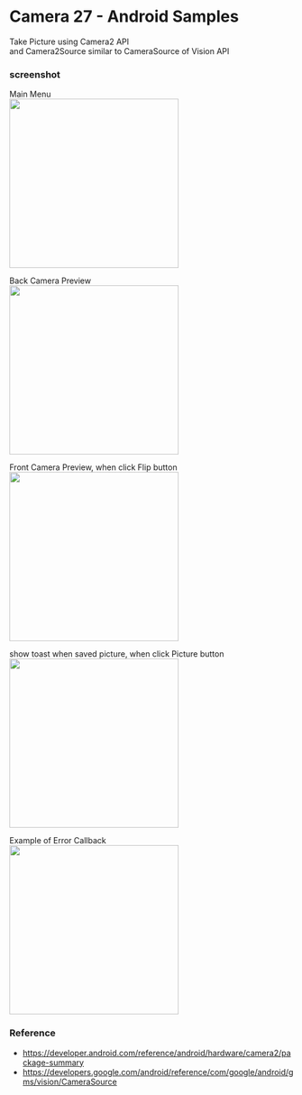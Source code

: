 Camera 27 - Android Samples
===============

Take Picture using  Camera2 API <br/>
 and Camera2Source similar to CameraSource of Vision API <br/>

### screenshot <br/>
Main Menu <br/>
<image src="https://raw.githubusercontent.com/ohwada/Android_Samples/master/Camera27/screenshot/camera27_main.png" width="300" /><br/>

Back Camera Preview <br/>
<image src="https://raw.githubusercontent.com/ohwada/Android_Samples/master/Camera27/screenshot/camera27_picture_preview_back.png" width="300" /><br/>

Front Camera Preview, when click Flip button <br/>
<image src="https://raw.githubusercontent.com/ohwada/Android_Samples/master/Camera27/screenshot/camera27_picture_preview_front.png" width="300" /><br/>

show toast when saved picture, when click Picture button  <br/>
<image src="https://raw.githubusercontent.com/ohwada/Android_Samples/master/Camera27/screenshot/camera27_picture_saved.png" width="300" /><br/>

Example of Error Callback  <br/>
<image src="https://raw.githubusercontent.com/ohwada/Android_Samples/master/Camera27/screenshot/camera27_state_error.png" width="300" /><br/>

### Reference <br/>
- https://developer.android.com/reference/android/hardware/camera2/package-summary
- https://developers.google.com/android/reference/com/google/android/gms/vision/CameraSource

